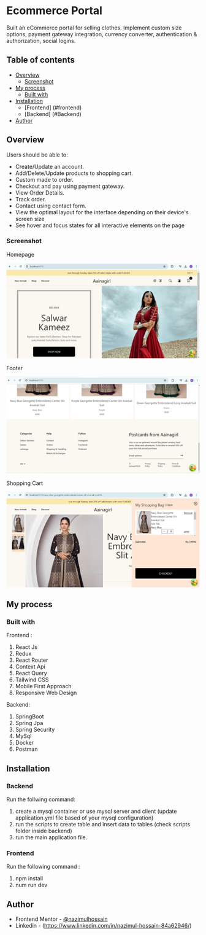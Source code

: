 # Ecommerce Portal

Built an eCommerce portal for selling clothes. Implement custom size options, payment gateway integration, currency converter, authentication & authorization, social logins. 

## Table of contents

- [Overview](#overview)
  - [Screenshot](#screenshot)
- [My process](#my-process)
  - [Built with](#built-with)
- [Installation](#installation)  
  - [Frontend] (#frontend)
  - [Backend] (#Backend)
- [Author](#author)


## Overview

Users should be able to:

- Create/Update an account.
- Add/Delete/Update products to shopping cart.
- Custom made to order.
- Checkout and pay using payment gateway.
- View Order Details.
- Track order.
- Contact using contact form.
- View the optimal layout for the interface depending on their device's screen size
- See hover and focus states for all interactive elements on the page

### Screenshot

Homepage

![](./screenshots/homepage.png)

Footer

![](./screenshots/footer.png)

Shopping Cart

![](./screenshots/cart.png)

## My process

### Built with

Frontend :
1) React Js
2) Redux
3) React Router
4) Context Api
5) React Query
6) Tailwind CSS
7) Mobile First Approach
8) Responsive Web Design

Backend:
1) SpringBoot
2) Spring Jpa
3) Spring Security
4) MySql
5) Docker
6) Postman

## Installation

### Backend 

Run the follwing command: 

1) create a mysql container or use mysql server and client (update application.yml file based of your mysql configuration)
2) run the scripts to create table and insert data to tables (check scripts folder inside backend)
3) run the main application file.

### Frontend

Run the following command : 
1) npm install
2) num run dev


## Author
- Frontend Mentor - [@nazimulhossain](https://www.frontendmentor.io/profile/nazimulhossain)
- Linkedin - (https://www.linkedin.com/in/nazimul-hossain-84a62946/)